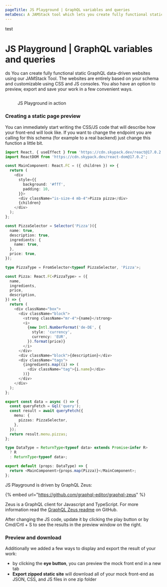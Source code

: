 ```yaml
---
pageTitle: JS Playground | GraphQL variables and queries
metaDesc: A JAMStack tool which lets you create fully functional static & data-driven websites. Visualize all the GraphQL variables and queries in your schema.
---
```

test
# JS Playground | GraphQL variables and queries
ds
You can create fully functional static GraphQL data-driven websites using our JAMStack Tool. The websites are entirely based on your schema and customizable using CSS and JS consoles. You also have an option to preview, export and save your work in a few convenient ways.

<figure><img src="../../.gitbook/assets/jsplayground production.gif" alt=""><figcaption><p>JS Playground in action</p></figcaption></figure>

### Creating a static page preview

You can immediately start writing the CSS/JS code that will describe how your front-end will look like. If you want to change the endpoint you are calling for this schema (for example to a real backend) just change this function a little bit.

```typescript
import React, { useEffect } from 'https://cdn.skypack.dev/react@17.0.2';
import ReactDOM from 'https://cdn.skypack.dev/react-dom@17.0.2';

const MainComponent: React.FC = ({ children }) => {
  return (
    <div
      style={{
        background: '#fff',
        padding: 10,
      }}>
      <div className="is-size-4 mb-4">Pizza pizza</div>
      {children}
    </div>
  );
};

const PizzaSelector = Selector('Pizza')({
  name: true,
  description: true,
  ingredients: {
    name: true,
  },
  price: true,
});

type PizzaType = FromSelector<typeof PizzaSelector, 'Pizza'>;

const Pizza: React.FC<PizzaType> = ({
  name,
  ingredients,
  price,
  description,
}) => {
  return (
    <div className="box">
      <div className="block">
        <strong className="mr-4">{name}</strong>
        <i>
          {new Intl.NumberFormat('de-DE', {
            style: 'currency',
            currency: 'EUR',
          }).format(price)}
        </i>
      </div>
      <div className="block">{description}</div>
      <div className="tags">
        {ingredients.map((i) => (
          <div className="tag">{i.name}</div>
        ))}
      </div>
    </div>
  );
};

export const data = async () => {
  const queryFetch = Gql('query');
  const result = await queryFetch({
    menu: {
      pizzas: PizzaSelector,
    },
  });
  return result.menu.pizzas;
};

type DataType = ReturnType<typeof data> extends Promise<infer R>
  ? R
  : ReturnType<typeof data>;

export default (props: DataType) => {
  return <MainComponent>{props.map(Pizza)}</MainComponent>;
};
```

JS Playground is driven by GraphQL Zeus:

{% embed url="https://github.com/graphql-editor/graphql-zeus" %}

Zeus is a GraphQL client for Javascript and TypeScript. For more information read the [GraphQL Zeus readme](https://github.com/graphql-editor/graphql-zeus) on GitHub.

After changing the JS code, update it by clicking the play button or by Cmd/Crtl + S to see the results in the preview window on the right.

### Preview and download&#x20;

Additionally we added a few ways to display and export the result of your work:

- by clicking the **eye button**, you can preview the mock front end in a new tab
- **Export zipped static site** will download all of your mock front-end as JSON, CSS, and JS files in one zip folder
